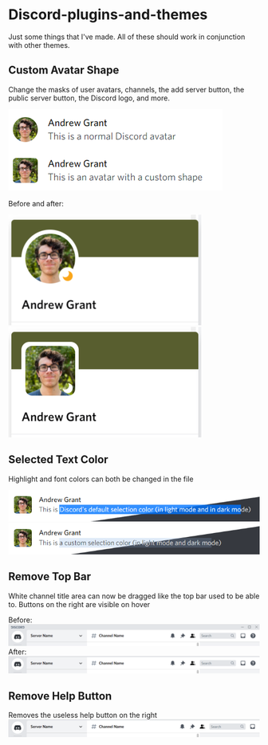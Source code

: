 # Discord-plugins-and-themes

Just some things that I've made. All of these should work in conjunction with other themes.

## Custom Avatar Shape
Change the masks of user avatars, channels, the add server button, the public server button, the Discord logo, and more.

![Custom avatar comparison](images/Custom_Avatar_Shape.png)

Before and after:

![Old user popout](images/User_Popout_Before.png) ![New user popout](images/User_Popout_After.png)


## Selected Text Color
Highlight and font colors can both be changed in the file

![Default selection color](images/Default_Selection.png)
![Custom selection color](images/Custom_Selection.png)


## Remove Top Bar
White channel title area can now be dragged like the top bar used to be able to. Buttons on the right are visible on hover


Before:
![Topbar before](images/Top_Bar_Before.png)
After:
![Topbar after](images/Top_Bar_After.png)


## Remove Help Button
Removes the useless help button on the right
![No Help Button](images/No_Help_Button.png)
